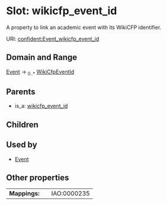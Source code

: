 
# Slot: wikicfp_event_id


A property to link an academic event with its WikiCFP identifier.

URI: [confident:Event_wikicfp_event_id](https://raw.githubusercontent.com/TIBHannover/ConfIDent_schema/main/src/linkml/confident_schema.yaml#Event_wikicfp_event_id)


## Domain and Range

[Event](Event.md) &#8594;  <sub>0..\*</sub> [WikiCfpEventId](WikiCfpEventId.md)

## Parents

 *  is_a: [wikicfp_event_id](wikicfp_event_id.md)

## Children


## Used by

 * [Event](Event.md)

## Other properties

|  |  |  |
| --- | --- | --- |
| **Mappings:** | | IAO:0000235 |

